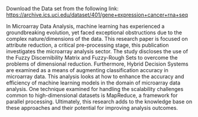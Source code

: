Download the Data set from the following link:
https://archive.ics.uci.edu/dataset/401/gene+expression+cancer+rna+seq

In Microarray Data Analysis, machine learning has experienced a groundbreaking evolution, yet
faced exceptional obstructions due to the complex nature/dimensions of the data. This research
paper is focused on attribute reduction, a critical pre-processing stage, this publication investigates
the microarray analysis sector. The study discloses the use of the Fuzzy Discernibility Matrix
and Fuzzy-Rough Sets to overcome the problems of dimensional reduction. Furthermore, Hybrid
Decision Systems are examined as a means of augmenting classification accuracy in microarray
data. This analysis looks at how to enhance the accuracy and efficiency of machine learning models
in the domain of microarray data analysis. One technique examined for handling the scalability
challenges common to high-dimensional datasets is MapReduce, a framework for parallel processing.
Ultimately, this research adds to the knowledge base on these approaches and their potential for
improving analysis outcomes.
